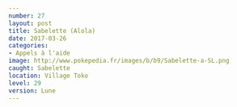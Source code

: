 ```yaml
---
number: 27
layout: post
title: Sabelette (Alola)
date: 2017-03-26
categories:
- Appels à l'aide
image: http://www.pokepedia.fr/images/b/b9/Sabelette-a-SL.png
caught: Sabelette
location: Village Toko
level: 29
version: Lune
---
```

